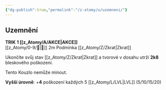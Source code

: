 ```yaml
---
{"dg-publish":true,"permalink":"/z-atomy/u/uzemneni/"}
---
```


## Uzemnění
**TRIK**
**1 [[z_Atomy/A/AKCE\|AKCE]]**  
[[z_Atomy/0-9/🫱\|🫱]] 2m
Podmínka [[z_Atomy/Z/Zkrat\|Zkrat]]

Ukončíte svůj stav [[z_Atomy/Z/Zkrat\|Zkrat]] a tvorové v dosahu utrží **2k8** bleskového poškození.

Tento Kouzlo nemůže minout. 

**Vyšší úrovně**: +**4** poškození každých 5 [[z_Atomy/L/LVL\|LVL]] (5/10/15/20)